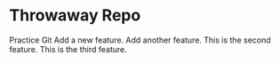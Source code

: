# Throwaway Repo

Practice Git
Add a new feature.
Add another feature. This is the second feature.
This is the third feature.
